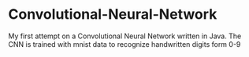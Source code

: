 # Convolutional-Neural-Network
My first attempt on a Convolutional Neural Network written in Java. The CNN is trained with mnist data to recognize handwritten digits form 0-9
